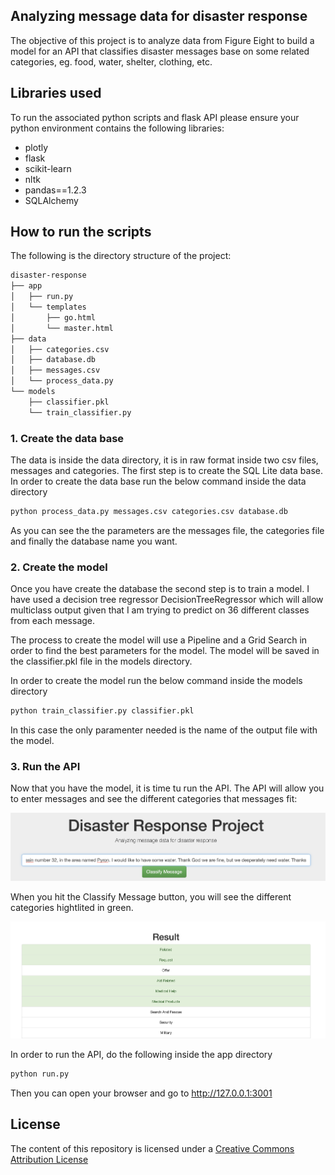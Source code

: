## Analyzing message data for disaster response

The objective of this project is to analyze data from Figure Eight to build a model for an API that classifies disaster messages base on some related categories, eg. food, water, shelter, clothing, etc.

## Libraries used

To run the associated python scripts and flask API please ensure your python environment contains the following libraries:

- plotly
- flask
- scikit-learn
- nltk
- pandas==1.2.3
- SQLAlchemy

## How to run the scripts

The following is the directory structure of the project:

```sh
disaster-response
├── app
│   ├── run.py
│   └── templates
│       ├── go.html
│       └── master.html
├── data
│   ├── categories.csv
│   ├── database.db
│   ├── messages.csv
│   └── process_data.py
└── models
    ├── classifier.pkl
    └── train_classifier.py
```

### 1. Create the data base

The data is inside the data directory, it is in raw format inside two csv files, messages and categories. The first step is to create the SQL Lite data base.
In order to create the data base run the below command inside the data directory
```sh
python process_data.py messages.csv categories.csv database.db
```
As you can see the the parameters are the messages file, the categories file and finally the database name you want.

### 2. Create the model

Once you have create the database the second step is to train a model. I have used a decision tree regressor DecisionTreeRegressor which will allow multiclass output given that I am trying 
to predict on 36 different classes from each message.

The process to create the model will use a Pipeline and a Grid Search in order to find the best parameters for the model. The model will be saved in the classifier.pkl file in the models directory.

In order to create the model run the below command inside the models directory
```sh
python train_classifier.py classifier.pkl
```
In this case the only paramenter needed is the name of the output file with the model.

### 3. Run the API

Now that you have the model, it is time tu run the API.  The API will allow you to enter messages and see the different categories that messages fit:

![API initial screen](./img/api01.png)

When you hit the Classify Message button, you will see the different categories hightlited in green.

![API initial screen](./img/api02.png)

In order to run the API, do the following inside the app directory
```sh
python run.py
```

Then you can open your browser and go to http://127.0.0.1:3001

## License

The content of this repository is licensed under a [Creative Commons Attribution License](http://creativecommons.org/licenses/by/3.0/us/)
